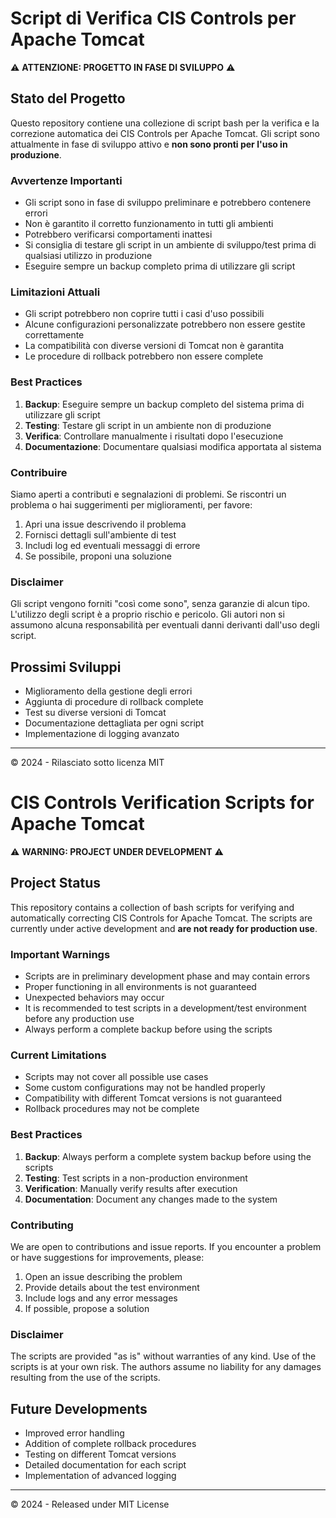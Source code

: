 # Script di Verifica CIS Controls per Apache Tomcat

⚠️ **ATTENZIONE: PROGETTO IN FASE DI SVILUPPO** ⚠️

## Stato del Progetto

Questo repository contiene una collezione di script bash per la verifica e la correzione automatica dei CIS Controls per Apache Tomcat. Gli script sono attualmente in fase di sviluppo attivo e **non sono pronti per l'uso in produzione**.

### Avvertenze Importanti

- Gli script sono in fase di sviluppo preliminare e potrebbero contenere errori
- Non è garantito il corretto funzionamento in tutti gli ambienti
- Potrebbero verificarsi comportamenti inattesi
- Si consiglia di testare gli script in un ambiente di sviluppo/test prima di qualsiasi utilizzo in produzione
- Eseguire sempre un backup completo prima di utilizzare gli script

### Limitazioni Attuali

- Gli script potrebbero non coprire tutti i casi d'uso possibili
- Alcune configurazioni personalizzate potrebbero non essere gestite correttamente
- La compatibilità con diverse versioni di Tomcat non è garantita
- Le procedure di rollback potrebbero non essere complete

### Best Practices

1. **Backup**: Eseguire sempre un backup completo del sistema prima di utilizzare gli script
2. **Testing**: Testare gli script in un ambiente non di produzione
3. **Verifica**: Controllare manualmente i risultati dopo l'esecuzione
4. **Documentazione**: Documentare qualsiasi modifica apportata al sistema

### Contribuire

Siamo aperti a contributi e segnalazioni di problemi. Se riscontri un problema o hai suggerimenti per miglioramenti, per favore:

1. Apri una issue descrivendo il problema
2. Fornisci dettagli sull'ambiente di test
3. Includi log ed eventuali messaggi di errore
4. Se possibile, proponi una soluzione

### Disclaimer

Gli script vengono forniti "così come sono", senza garanzie di alcun tipo. L'utilizzo degli script è a proprio rischio e pericolo. Gli autori non si assumono alcuna responsabilità per eventuali danni derivanti dall'uso degli script.

## Prossimi Sviluppi

- Miglioramento della gestione degli errori
- Aggiunta di procedure di rollback complete
- Test su diverse versioni di Tomcat
- Documentazione dettagliata per ogni script
- Implementazione di logging avanzato

---

© 2024 - Rilasciato sotto licenza MIT

# CIS Controls Verification Scripts for Apache Tomcat

⚠️ **WARNING: PROJECT UNDER DEVELOPMENT** ⚠️

## Project Status

This repository contains a collection of bash scripts for verifying and automatically correcting CIS Controls for Apache Tomcat. The scripts are currently under active development and **are not ready for production use**.

### Important Warnings

- Scripts are in preliminary development phase and may contain errors
- Proper functioning in all environments is not guaranteed
- Unexpected behaviors may occur
- It is recommended to test scripts in a development/test environment before any production use
- Always perform a complete backup before using the scripts

### Current Limitations

- Scripts may not cover all possible use cases
- Some custom configurations may not be handled properly
- Compatibility with different Tomcat versions is not guaranteed
- Rollback procedures may not be complete

### Best Practices

1. **Backup**: Always perform a complete system backup before using the scripts
2. **Testing**: Test scripts in a non-production environment
3. **Verification**: Manually verify results after execution
4. **Documentation**: Document any changes made to the system

### Contributing

We are open to contributions and issue reports. If you encounter a problem or have suggestions for improvements, please:

1. Open an issue describing the problem
2. Provide details about the test environment
3. Include logs and any error messages
4. If possible, propose a solution

### Disclaimer

The scripts are provided "as is" without warranties of any kind. Use of the scripts is at your own risk. The authors assume no liability for any damages resulting from the use of the scripts.

## Future Developments

- Improved error handling
- Addition of complete rollback procedures
- Testing on different Tomcat versions
- Detailed documentation for each script
- Implementation of advanced logging

---

© 2024 - Released under MIT License
